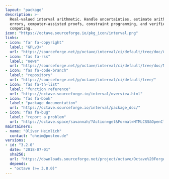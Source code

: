 ```yaml
---
layout: "package"
description: >-
  Real-valued interval arithmetic. Handle uncertainties, estimate arithmetic
  errors, computer-assisted proofs, constraint programming, and verified
  computing.
icon: "https://octave.sourceforge.io/pkg_icon/interval.png"
links:
- icon: "far fa-copyright"
  label: "GPLv3+"
  url: "https://sourceforge.net/p/octave/interval/ci/default/tree/doc/COPYING.texinfo"
- icon: "fas fa-rss"
  label: "news"
  url: "https://sourceforge.net/p/octave/interval/ci/default/tree/doc/NEWS.texinfo"
- icon: "fas fa-code-branch"
  label: "repository"
  url: "https://sourceforge.net/p/octave/interval/ci/default/tree/"
- icon: "fas fa-th-list"
  label: "function reference"
  url: "https://octave.sourceforge.io/interval/overview.html"
- icon: "fas fa-book"
  label: "package documentation"
  url: "https://octave.sourceforge.io/interval/package_doc/"
- icon: "fas fa-bug"
  label: "report a problem"
  url: "https://octave.space/savannah/?Action=get&Format=HTMLCSS&OpenClosed=open&Title=[octave%20forge]%20(interval)"
maintainers:
- name: "Oliver Heimlich"
  contact: "oheim@posteo.de"
versions:
- id: "3.2.0"
  date: "2018-07-01"
  sha256:
  url: "https://downloads.sourceforge.net/project/octave/Octave%20Forge%20Packages/Individual%20Package%20Releases/interval-3.2.0.tar.gz"
  depends:
  - "octave (>= 3.8.0)"
---
```

